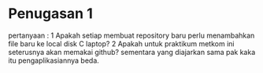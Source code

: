 # Penugasan 1
pertanyaan :
1 Apakah setiap membuat repository baru perlu menambahkan file baru ke local disk C laptop?
2 Apakah untuk praktikum metkom ini seterusnya akan memakai github? sementara yang diajarkan sama pak kaka itu pengaplikasiannya beda.